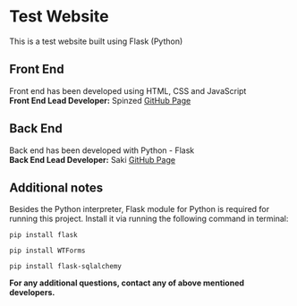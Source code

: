 # Test Website
This is a test website built using Flask (Python)

## Front End
Front end has been developed using HTML, CSS and JavaScript  
**Front End Lead Developer:** Spinzed           [GitHub Page](https://github.com/spinzed)

## Back End
Back end has been developed with Python - Flask  
**Back End Lead Developer:** Saki               [GitHub Page](https://github.com/isakal)

## Additional notes
Besides the Python interpreter, Flask module for Python is required for running this project. Install it via running the following command in terminal:
```
pip install flask

pip install WTForms

pip install flask-sqlalchemy
```

**For any additional questions, contact any of above mentioned developers.**
